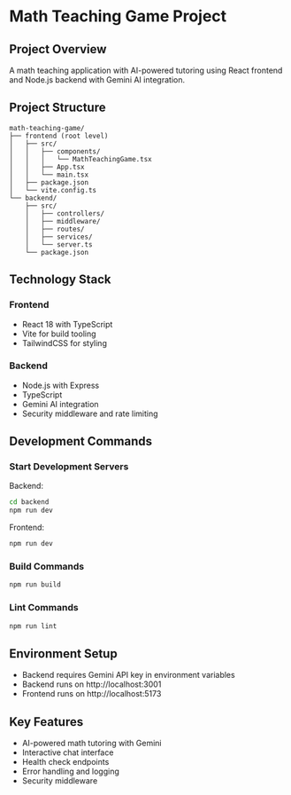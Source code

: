 # Math Teaching Game Project

## Project Overview
A math teaching application with AI-powered tutoring using React frontend and Node.js backend with Gemini AI integration.

## Project Structure
```
math-teaching-game/
├── frontend (root level)
│   ├── src/
│   │   ├── components/
│   │   │   └── MathTeachingGame.tsx
│   │   ├── App.tsx
│   │   └── main.tsx
│   ├── package.json
│   └── vite.config.ts
└── backend/
    ├── src/
    │   ├── controllers/
    │   ├── middleware/
    │   ├── routes/
    │   ├── services/
    │   └── server.ts
    └── package.json
```

## Technology Stack
### Frontend
- React 18 with TypeScript
- Vite for build tooling
- TailwindCSS for styling

### Backend
- Node.js with Express
- TypeScript
- Gemini AI integration
- Security middleware and rate limiting

## Development Commands

### Start Development Servers
Backend:
```bash
cd backend
npm run dev
```

Frontend:
```bash
npm run dev
```

### Build Commands
```bash
npm run build
```

### Lint Commands
```bash
npm run lint
```

## Environment Setup
- Backend requires Gemini API key in environment variables
- Backend runs on http://localhost:3001
- Frontend runs on http://localhost:5173

## Key Features
- AI-powered math tutoring with Gemini
- Interactive chat interface
- Health check endpoints
- Error handling and logging
- Security middleware